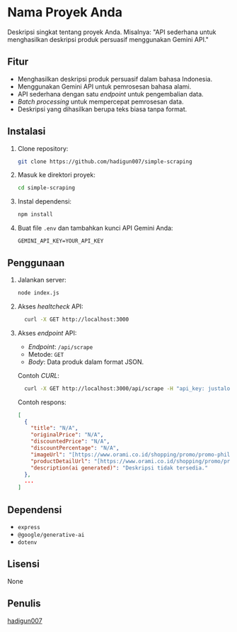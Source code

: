 # Nama Proyek Anda

Deskripsi singkat tentang proyek Anda. Misalnya: "API sederhana untuk menghasilkan deskripsi produk persuasif menggunakan Gemini API."

## Fitur

* Menghasilkan deskripsi produk persuasif dalam bahasa Indonesia.
* Menggunakan Gemini API untuk pemrosesan bahasa alami.
* API sederhana dengan satu *endpoint* untuk pengembalian data.
* *Batch processing* untuk mempercepat pemrosesan data.
* Deskripsi yang dihasilkan berupa teks biasa tanpa format.

## Instalasi

1.  Clone repository:

    ```bash
    git clone https://github.com/hadigun007/simple-scraping
    ```

2.  Masuk ke direktori proyek:

    ```bash
    cd simple-scraping
    ```

3.  Instal dependensi:

    ```bash
    npm install
    ```

4.  Buat file `.env` dan tambahkan kunci API Gemini Anda:

    ```
    GEMINI_API_KEY=YOUR_API_KEY
    ```

## Penggunaan

1.  Jalankan server:

    ```bash
    node index.js
    ```

2.  Akses *healtcheck* API:
    ```sh
      curl -X GET http://localhost:3000
    ```

3.  Akses *endpoint* API:

    * *Endpoint*: `/api/scrape`
    * Metode: `GET`
    * *Body*: Data produk dalam format JSON.

    Contoh *CURL*:

    ```sh
      curl -X GET http://localhost:3000/api/scrape -H "api_key: justalocalsimpleapikey"
    ```

    Contoh respons:

    ```json
    [
      {
        "title": "N/A",
        "originalPrice": "N/A",
        "discountedPrice": "N/A",
        "discountPercentage": "N/A",
        "imageUrl": "[https://www.orami.co.id/shopping/promo/promo-philips-home-appliances](https://www.orami.co.id/shopping/promo/promo-philips-home-appliances)",
        "productDetailUrl": "[https://www.orami.co.id/shopping/promo/promo-philips-home-appliances](https://www.orami.co.id/shopping/promo/promo-philips-home-appliances)",
        "description(ai generated)": "Deskripsi tidak tersedia."
      },
      ...
    ]
    ```

## Dependensi

* `express`
* `@google/generative-ai`
* `dotenv`


## Lisensi

None

## Penulis

[hadigun007](https://github.com/hadigun007)
